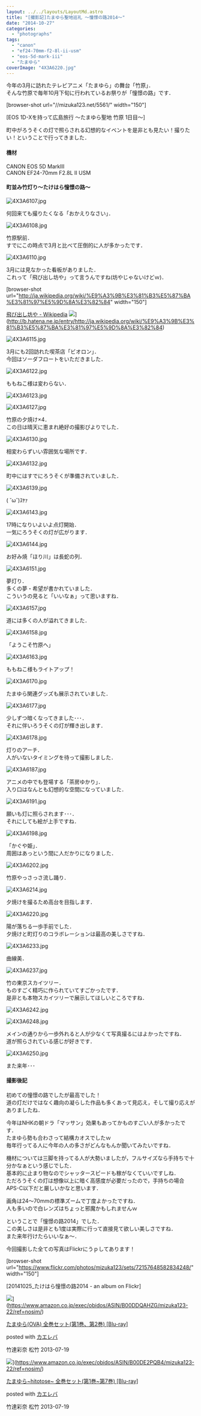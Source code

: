 ```yaml
---
layout: ../../layouts/LayoutMd.astro
title: "[撮影記]たまゆら聖地巡礼 ～憧憬の路2014～"
date: "2014-10-27"
categories: 
  - "photographs"
tags: 
  - "canon"
  - "ef24-70mm-f2-8l-ii-usm"
  - "eos-5d-mark-iii"
  - "たまゆら"
coverImage: "4X3A6220.jpg"
---
```


今年の3月に訪れたテレビアニメ「たまゆら」の舞台「竹原」．  
そんな竹原で毎年10月下旬に行われているお祭りが「憧憬の路」です．

\[browser-shot url="//mizuka123.net/5561/" width="150"\]

[EOS 1D-Xを持って広島旅行 ～たまゆら聖地 竹原 1日目～] 

町中がろうそくの灯で照らされる幻想的なイベントを是非とも見たい！撮りたい！ということで行ってきました．

#### 機材

CANON EOS 5D MarkⅢ  
CANON EF24-70mm F2.8L II USM

#### 町並み竹灯り～たけはら憧憬の路～

![4X3A6107.jpg](/archive/images/15636689671_43ccf712d2_b.jpg)
 
何回来ても撮りたくなる「おかえりなさい」．

![4X3A6108.jpg](/archive/images/15615658756_55ce626da1_b.jpg)
 
竹原駅前．  
すでにこの時点で3月と比べて圧倒的に人が多かったです．

![4X3A6110.jpg](/archive/images/15452727149_66f7068146_b.jpg)
 
3月には見なかった看板がありました．  
これって「飛び出し坊や」って言うんですね(坊やじゃないけどｗ)．

\[browser-shot url="http://ja.wikipedia.org/wiki/%E9%A3%9B%E3%81%B3%E5%87%BA%E3%81%97%E5%9D%8A%E3%82%84" width="150"\]

[飛び出し坊や - Wikipedia](http://ja.wikipedia.org/wiki/%E9%A3%9B%E3%81%B3%E5%87%BA%E3%81%97%E5%9D%8A%E3%82%84) ![](http://b.hatena.ne.jp/entry/image/http://ja.wikipedia.org/wiki/%E9%A3%9B%E3%81%B3%E5%87%BA%E3%81%97%E5%9D%8A%E3%82%84)](http://b.hatena.ne.jp/entry/http://ja.wikipedia.org/wiki/%E9%A3%9B%E3%81%B3%E5%87%BA%E3%81%97%E5%9D%8A%E3%82%84) 

![4X3A6115.jpg](/archive/images/15640214922_302857ab24_b.jpg)
 
3月にも2回訪れた喫茶店「ビオロン」．  
今回はソーダフロートをいただきました．

![4X3A6122.jpg](/archive/images/15636698291_fd81ea6567_b.jpg)
 
ももねこ様は変わらない．

![4X3A6123.jpg](/archive/images/15640219252_3bafc37e85_b.jpg)
 
![4X3A6127.jpg](/archive/images/15018659694_3c791f446c_b.jpg)
 
竹原の夕焼け×4．  
この日は晴天に恵まれ絶好の撮影びよりでした．

![4X3A6130.jpg](/archive/images/15453829870_e9965eb6a2_b.jpg)
 
相変わらずいい雰囲気な場所です．

![4X3A6132.jpg](/archive/images/15453832100_cdd6dc8b7b_b.jpg)
 
町中にはすでにろうそくが準備されていました．

![4X3A6139.jpg](/archive/images/15615699666_a013d9a9b0_b.jpg)
 
( ˘ω˘)ｽﾔｧ

![4X3A6143.jpg](/archive/images/15452769719_b1be086efb_b.jpg)
 
17時になりいよいよ点灯開始．  
一気にろうそくの灯が広がります．

![4X3A6144.jpg](/archive/images/15639416285_9a8a52a008_b.jpg)
 
お好み焼「ほり川」は長蛇の列．

![4X3A6151.jpg](/archive/images/15639419735_844fef03ef_b.jpg)
 
夢灯り．  
多くの夢・希望が書かれていました．  
こういうの見ると「いいなぁ」って思いますね．

![4X3A6157.jpg](/archive/images/15453850490_67c5890448_b.jpg)
 
道には多くの人が溢れてきました．

![4X3A6158.jpg](/archive/images/15615713776_ef0a9bed06_b.jpg)
 
「ようこそ竹原へ」

![4X3A6163.jpg](/archive/images/15453858970_880e6cfdbc_b.jpg)
 
ももねこ様もライトアップ！

![4X3A6170.jpg](/archive/images/15639439075_e22c966fe9_b.jpg)
 
たまゆら関連グッズも展示されていました．

![4X3A6177.jpg](/archive/images/15452798879_3c13b524de_b.jpg)
 
少しずつ暗くなってきました･･･．  
それに伴いろうそくの灯が輝き出します．

![4X3A6178.jpg](/archive/images/15636764781_74c4dee36f_b.jpg)
 
灯りのアーチ．  
人がいないタイミングを待って撮影しました．

![4X3A6187.jpg](/archive/images/15453325648_58a27e7f78_b.jpg)
 
アニメの中でも登場する「茶房ゆかり」．  
入り口はなんとも幻想的な空間になっていました．

![4X3A6191.jpg](/archive/images/15453879540_3f9bafefa7_b.jpg)
 
願いも灯に照らされます･･･．  
それにしても絵が上手ですね．

![4X3A6198.jpg](/archive/images/15018714614_4ce89e9921_b.jpg)
 
「かぐや姫」．  
周囲はあっという間に人だかりになりました．

![4X3A6202.jpg](/archive/images/15640297862_c0d602bafb_b.jpg)
 
竹原やっさっさ流し踊り．

![4X3A6214.jpg](/archive/images/15453887530_946d05759e_b.jpg)
 
夕焼けを撮るため高台を目指します．

![4X3A6220.jpg](/archive/images/15453484447_47bbb92198_b.jpg)
 
陽が落ちる一歩手前でした．  
夕焼けと町灯りのコラボレーションは最高の美しさですね．

![4X3A6233.jpg](/archive/images/15453897530_650040596b_b.jpg)

曲線美．

![4X3A6237.jpg](/archive/images/15452828799_8255abbcde_b.jpg)
 
竹の東京スカイツリー．  
ものすごく精巧に作られていてすごかったです．  
是非とも本物スカイツリーで展示してほしいところですね．

![4X3A6242.jpg](/archive/images/15453351138_b0e39d8dce_b.jpg)

![4X3A6248.jpg](/archive/images/15615766866_ee3d90a33a_b.jpg)

メインの通りから一歩外れると人が少なくて写真撮るにはよかったですね．  
道が照らされている感じが好きです．

![4X3A6250.jpg](/archive/images/15639481735_7ea4d32338_b.jpg)

また来年･･･

#### 撮影後記

初めての憧憬の路でしたが最高でした！  
道の灯だけではなく趣向の凝らした作品も多くあって見応え，そして撮り応えがありましたね．

今年はNHKの朝ドラ「マッサン」効果もあってかものすごい人が多かったです．  
たまゆら勢も合わさって結構カオスでしたｗ  
毎年行ってる人に今年の人の多さがどんなもんか聞いてみたいですね．

機材については三脚を持ってる人が大勢いましたが，フルサイズなら手持ちで十分かなぁという感じでした．  
基本的に止まり物なのでシャッタースピードも稼がなくていいですしね．  
ただろうそくの灯は想像以上に暗く高感度が必要だったので，手持ちの場合APS-C以下だと厳しいかなと思います．

画角は24～70mmの標準ズームで丁度よかったですね．  
人も多いので白レンズはちょっと邪魔かもしれませんｗ

ということで「憧憬の路2014」でした．  
この美しさは是非とも1度は実際に行って直接見て欲しい美しさですね．  
また来年行けたらいいなぁ～．

今回撮影した全ての写真はFlickrにうｐしてあります！

\[browser-shot url="https://www.flickr.com/photos/mizuka123/sets/72157648582834248/" width="150"\]

[20141025\_たけはら憧憬の路2014 - an album on Flickr] 

![](/archive/images/51EJKHr11XL._SL160_.jpg)](https://www.amazon.co.jp/exec/obidos/ASIN/B00DDQAHZG/mizuka123-22/ref=nosim/)

[たまゆら(OVA) 全巻セット(第1巻、第2巻) \[Blu-ray\]](https://www.amazon.co.jp/exec/obidos/ASIN/B00DDQAHZG/mizuka123-22/ref=nosim/)

posted with [カエレバ](http://kaereba.com)

竹達彩奈 松竹 2013-07-19

![](/archive/images/51PyCIMmnnL._SL160_.jpg)](https://www.amazon.co.jp/exec/obidos/ASIN/B00DE2PQB4/mizuka123-22/ref=nosim/)

[たまゆら~hitotose~ 全巻セット(第1巻~第7巻) \[Blu-ray\]](https://www.amazon.co.jp/exec/obidos/ASIN/B00DE2PQB4/mizuka123-22/ref=nosim/)

posted with [カエレバ](http://kaereba.com)

竹達彩奈 松竹 2013-07-19
